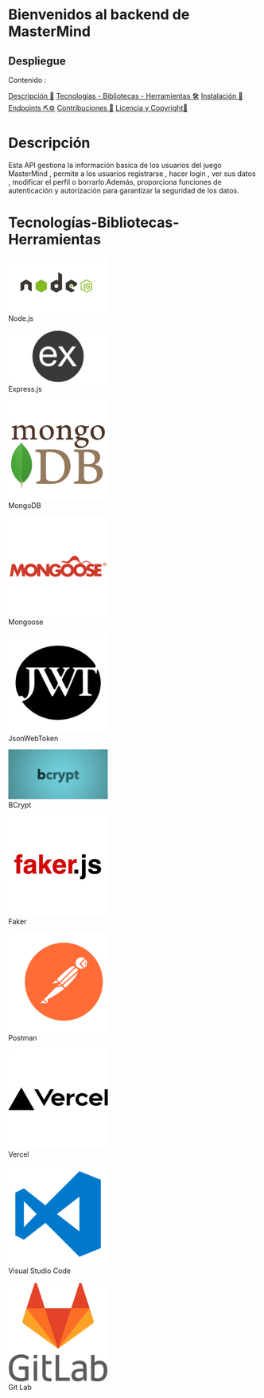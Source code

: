 # Bienvenidos al backend de MasterMind

## Despliegue

Contenido :

<a href=#1>Descripción 📝</a>
<a href=#2>Tecnologías - Bibliotecas - Herramientas 🛠️</a>
<a href=#3>Instalación 🚀</a>
<a href=#4>Endpoints ⛏️⚙️</a>
<a href=#5>Contribuciones 🤝</a>
<a href=#6>Licencia y Copyright📃</a>


<h1 id=#1>Descripción</h1>

Esta API gestiona la información basica de los usuarios del juego MasterMind , permite a los usuarios registrarse , hacer login , ver sus datos , modificar el perfil o borrarlo.Además, proporciona funciones de autenticación y autorización para garantizar la seguridad de los datos.

<h1 id=#2>Tecnologías-Bibliotecas-Herramientas</h1>

<p>
  <img src="./src/img/node.png" alt="Node.js" width="200px"><br>
  Node.js
</p>

<p>
  <img src="./src/img/express.png" alt="Express.js" width="200px"><br>
  Express.js
</p>

<p>
  <img src="./src/img/mongodb.png" alt="MongoDB" width="200px"><br>
  MongoDB
</p>

<p>
  <img src="./src/img/mongoose.png" alt="Mongoose" width="200px"><br>
  Mongoose
</p>

<p>
  <img src="./src/img/jwt.png" alt="JsonWebToken" width="200px"><br>
  JsonWebToken
</p>

<p>
  <img src="./src/img/bcrypt.jpg" alt="BCrypt" width="200px"><br>
  BCrypt
</p>

<p>
  <img src="./src/img/faker.jpg" alt="Faker" width="200px"><br>
  Faker
</p>

<p>
  <img src="./src/img/postman.png" alt="Postman" width="200px"><br>
  Postman
</p>

<p>
  <img src="./src/img/vercel.png" alt="Vercel" width="200px"><br>
  Vercel
</p>

<p>
  <img src="./src/img/vsc.png" alt="Visual Studio Code" width="200px"><br>
  Visual Studio Code
</p>

<p>
  <img src="./src/img/git.png" alt="Git Lab" width="200px"><br>
  Git Lab
</p>